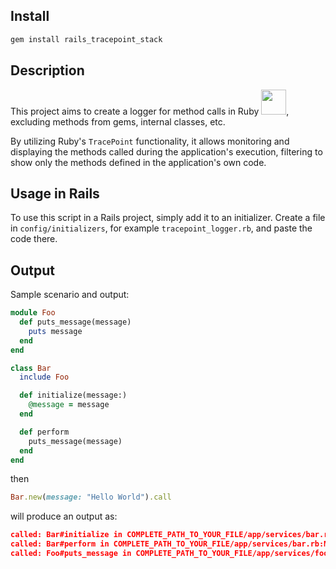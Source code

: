 ## Install

```bash
gem install rails_tracepoint_stack
```

## Description

This project aims to create a logger for method calls in Ruby <img src="https://i.pinimg.com/originals/3f/f8/de/3ff8de311854ae91dae1919f7806ff86.gif" width="40px" heigth="40px">, excluding methods from gems, internal classes, etc.

By utilizing Ruby's `TracePoint` functionality, it allows monitoring and displaying the methods called during the application's execution, filtering to show only the methods defined in the application's own code.

## Usage in Rails

To use this script in a Rails project, simply add it to an initializer. Create a file in `config/initializers`, for example `tracepoint_logger.rb`, and paste the code there.

## Output

Sample scenario and output:

```ruby
module Foo
  def puts_message(message)
    puts message
  end
end

class Bar
  include Foo

  def initialize(message:)
    @message = message
  end

  def perform
    puts_message(message)
  end
end
```

then

```ruby
Bar.new(message: "Hello World").call
```

will produce an output as:

```json
called: Bar#initialize in COMPLETE_PATH_TO_YOUR_FILE/app/services/bar.rb:METHOD_LINE with params: {:message=>"Hello World"}
called: Bar#perform in COMPLETE_PATH_TO_YOUR_FILE/app/services/bar.rb:METHOD_LINE with params: {}
called: Foo#puts_message in COMPLETE_PATH_TO_YOUR_FILE/app/services/foo:METHOD_LINE with params: {:message=>"Hello World"}
```

